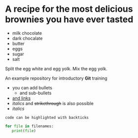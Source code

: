 # A recipe for the most delicious brownies you have ever tasted

- milk chocolate
- dark chocalate
- butter
- eggs
- sugar
- salt

Split the egg white and egg yolk.
Mix the egg yolk.

An example repository for introductory **Git** training

<!-- HTML comment -->

- you can add bullets
  - and sub-bullets
- [and  links](https://crm.embl.de)
- _italics_ and ~~strikethrough~~ is also possible
- *italics*

`code can be highlighted with backticks`

```Python
for file in filenames:
   print(file)
```
